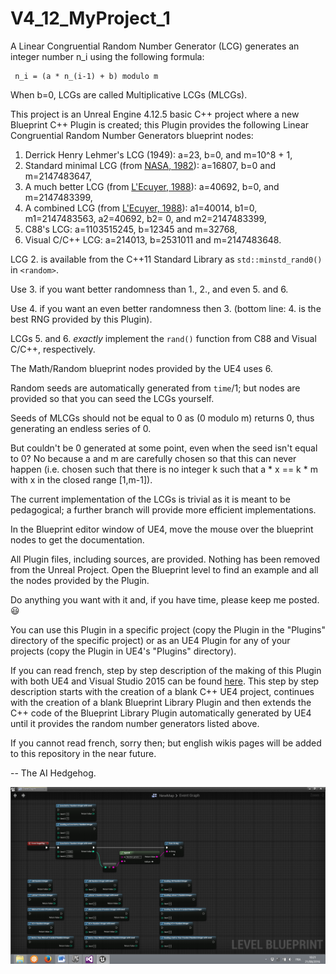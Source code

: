 # V4_12_MyProject_1

A Linear Congruential Random Number Generator (LCG) generates an integer number n_i using the following formula:

     n_i = (a * n_(i-1) + b) modulo m

When b=0, LCGs are called Multiplicative LCGs (MLCGs).

This project is an Unreal Engine 4.12.5 basic C++ project where a new Blueprint C++ Plugin is created; this Plugin
provides the following Linear Congruential Random Number Generators blueprint nodes:

1. Derrick Henry Lehmer's LCG (1949): a=23, b=0, and m=10^8 + 1,
2. Standard minimal LCG (from [NASA, 1982](http://ntrs.nasa.gov/search.jsp?R=19830007824&hterms=Nasa+Technical+Paper+2105&qs=N%3D0%26Ntk%3DAll%26Ntx%3Dmode%2Bmatchallany%26Ntt%3DNasa%2BTechnical%2BPaper%2B2105)): a=16807, b=0 and m=2147483647,
3. A much better LCG (from [L'Ecuyer, 1988](http://dl.acm.org/citation.cfm?doid=62959.62969)): a=40692, b=0, and m=2147483399,
4. A combined LCG (from [L'Ecuyer, 1988](http://dl.acm.org/citation.cfm?doid=62959.62969)): a1=40014, b1=0, m1=2147483563, a2=40692, b2= 0, and m2=2147483399,
5. C88's LCG: a=1103515245, b=12345 and m=32768,
6. Visual C/C++ LCG: a=214013, b=2531011 and m=2147483648.

LCG 2. is available from the C++11 Standard Library as `std::minstd_rand0()` in `<random>`.

Use 3. if you want better randomness than 1., 2., and even 5. and 6.

Use 4. if you want an even better randomness then 3. (bottom line: 4. is the best RNG provided by this Plugin).

LCGs 5. and 6. _exactly_ implement the `rand()` function from C88 and Visual C/C++, respectively.

The Math/Random blueprint nodes provided by the UE4 uses 6.

Random seeds are automatically generated from `time`/1; but nodes are provided so that you can seed the LCGs yourself.

Seeds of MLCGs should not be equal to 0 as (0 modulo m) returns 0, thus generating an endless series of 0.

But couldn't be 0 generated at some point, even when the seed isn't equal to 0? No because a and m are carefully chosen so that this can never happen (i.e. chosen such that there is no integer k such that a * x == k * m with x in the closed range [1,m-1]).

The current implementation of the LCGs is trivial as it is meant to be pedagogical; a further branch will provide more efficient implementations.

In the Blueprint editor window of UE4, move the mouse over the blueprint nodes to get the documentation.

All Plugin files, including sources, are provided. Nothing has been removed from the Unreal Project. Open the Blueprint level to find an example and all the nodes provided by the Plugin.

Do anything you want with it and, if you have time, please keep me posted. :smiley:

You can use this Plugin in a specific project (copy the Plugin in the "Plugins" directory of the specific project) or as an UE4 Plugin for any of your projects (copy the Plugin in UE4's "Plugins" directory).

If you can read french, step by step description of the making of this Plugin with both UE4 and Visual Studio 2015 can be found [here](https://github.com/PCfVW/V4_12_MyProject_1/blob/master/%C3%89tapes%20du%20Projet%20Cr%C3%A9ation%20d'un%20Plugin%20pour%20l'Unreal%20Engine%204.12.5%20(4).pdf). This step by step description starts with the creation of a blank C++ UE4 project, continues with the creation of a blank Blueprint Library Plugin and then extends the C++ code of the Blueprint Library Plugin automatically generated by UE4 until it provides the random number generators listed above.

If you cannot read french, sorry then; but english wikis pages will be added to this repository in the near future.

-- The AI Hedgehog.

![Img](https://github.com/PCfVW/V4_12_MyProject_1/blob/master/Capture%20d%E2%80%99%C3%A9cran%20(125).png)
